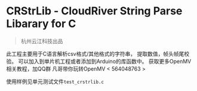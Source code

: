 # CRStrLib - CloudRiver String Parse Libarary for C

>杭州云江科技出品

此工程主要用于C语言解析csv格式/其他格式的字符串， 提取数值，帧头帧尾校验。 可以加入到单片机工程或者添加到Arduino的库函数中。
获取更多OpenMV相关教程，加QQ群 凡哥带你玩转OpenMV < 564048763 >


使用样例见单元测试文件`test_crstrlib.c`
